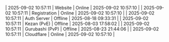 | 2025-09-02 10:57:11 | Website | Online | 2025-09-02 10:57:10 |
| 2025-09-02 10:57:11 | Registration | Online | 2025-09-02 10:57:10 |
| 2025-09-02 10:57:11 | Auth Server | Offline | 2025-08-18 09:33:31 |
| 2025-09-02 10:57:11 | Kezan (PvE) | Offline | 2025-08-03 17:58:02 |
| 2025-09-02 10:57:11 | Gurubashi (PvP) | Offline | 2025-08-23 21:44:06 |
| 2025-09-02 10:57:11 | Cloudflare | Online | 2025-09-02 10:57:10 |
